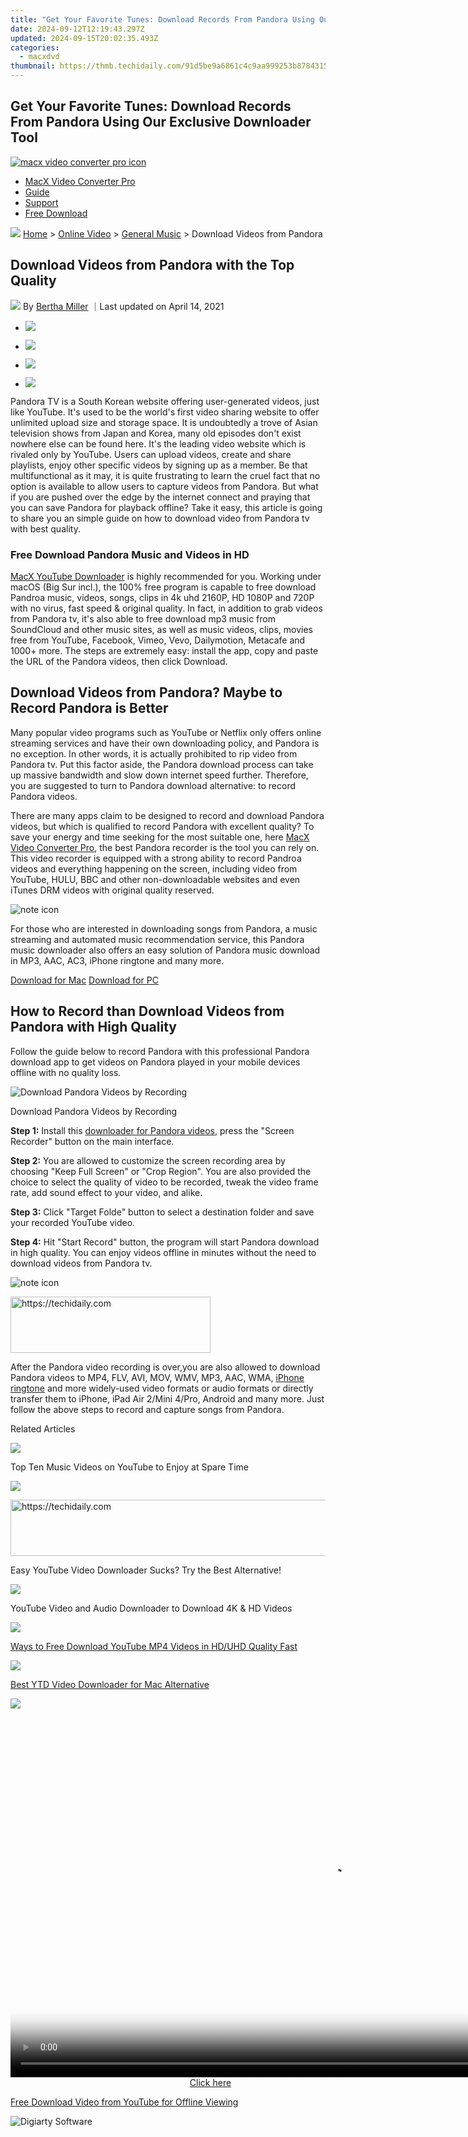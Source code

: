 ```yaml
---
title: "Get Your Favorite Tunes: Download Records From Pandora Using Our Exclusive Downloader Tool"
date: 2024-09-12T12:19:43.297Z
updated: 2024-09-15T20:02:35.493Z
categories:
  - macxdvd
thumbnail: https://thmb.techidaily.com/91d5be9a6861c4c9aa999253b8784315fe4d3aae2f0511baeab6c403517618b1.jpg
---
```


## Get Your Favorite Tunes: Download Records From Pandora Using Our Exclusive Downloader Tool

[![macx video converter pro icon](https://www.macxdvd.com/mac-dvd-video-converter-how-to/../image-style/new-seo/icon11.png)](https://tools.techidaily.com/macxdvd/products/)

* [MacX Video Converter Pro](https://tools.techidaily.com/macxdvd/products/)
* [Guide](https://tools.techidaily.com/macxdvd/products/)
* [Support](https://tools.techidaily.com/macxdvd/products/)
* [Free Download](https://tools.techidaily.com/macxdvd/products/)

![](https://www.macxdvd.com/mac-dvd-video-converter-how-to/../image-style/new-seo/icon7.png) [Home](https://tools.techidaily.com/macxdvd/products/) \> [Online Video](https://tools.techidaily.com/macxdvd/products/) \> [General Music](https://tools.techidaily.com/macxdvd/products/) \> Download Videos from Pandora

## Download Videos from Pandora with the Top Quality

![](https://www.macxdvd.com/mac-dvd-video-converter-how-to/../image-style/new-seo/icon6.png) By [Bertha Miller](https://www.linkedin.com/in/bertha-miller-7a324990/) ｜Last updated on April 14, 2021

* [![](https://www.macxdvd.com/mac-dvd-video-converter-how-to/../image-style/new-seo/share-fa.jpg)](https://www.facebook.com/sharer/sharer.php?u=https://www.macxdvd.com/mac-dvd-video-converter-how-to/download-videos-from-pandora.htm)
* [![](https://www.macxdvd.com/mac-dvd-video-converter-how-to/../image-style/new-seo/share-tw.jpg)](https://twitter.com/intent/tweet?url=https://www.macxdvd.com/mac-dvd-video-converter-how-to/download-videos-from-pandora.htm)

* [![](https://www.macxdvd.com/mac-dvd-video-converter-how-to/../image-style/new-seo/share-email.jpg)](https://www.macxdvd.com/mac-dvd-video-converter-how-to/mailto:info@example.com?&subject=&body=https://www.macxdvd.com/mac-dvd-video-converter-how-to/download-videos-from-pandora.htm)

* [![](https://www.macxdvd.com/mac-dvd-video-converter-how-to/../image-style/new-seo/share-in.jpg)](https://www.linkedin.com/shareArticle?mini=true&url=https://www.macxdvd.com/mac-dvd-video-converter-how-to/download-videos-from-pandora.htm&title=&summary=https://www.macxdvd.com/mac-dvd-video-converter-how-to/download-videos-from-pandora.htm&source=)

Pandora TV is a South Korean website offering user-generated videos, just like YouTube. It's used to be the world's first video sharing website to offer unlimited upload size and storage space. It is undoubtedly a trove of Asian television shows from Japan and Korea, many old episodes don't exist nowhere else can be found here. It's the leading video website which is rivaled only by YouTube. Users can upload videos, create and share playlists, enjoy other specific videos by signing up as a member. Be that multifunctional as it may, it is quite frustrating to learn the cruel fact that no option is available to allow users to capture videos from Pandora. But what if you are pushed over the edge by the internet connect and praying that you can save Pandora for playback offline? Take it easy, this article is going to share you an simple guide on how to download video from Pandora tv with best quality.

### Free Download Pandora Music and Videos in HD

[MacX YouTube Downloader](https://tools.techidaily.com/macxdvd/products/) is highly recommended for you. Working under macOS (Big Sur incl.), the 100% free program is capable to free download Pandroa music, videos, songs, clips in 4k uhd 2160P, HD 1080P and 720P with no virus, fast speed & original quality. In fact, in addition to grab videos from Pandora tv, it's also able to free download mp3 music from SoundCloud and other music sites, as well as music videos, clips, movies free from YouTube, Facebook, Vimeo, Vevo, Dailymotion, Metacafe and 1000+ more. The steps are extremely easy: install the app, copy and paste the URL of the Pandora videos, then click Download.

## Download Videos from Pandora? Maybe to Record Pandora is Better

Many popular video programs such as YouTube or Netflix only offers online streaming services and have their own downloading policy, and Pandora is no exception. In other words, it is actually prohibited to rip video from Pandora tv. Put this factor aside, the Pandora download process can take up massive bandwidth and slow down internet speed further. Therefore, you are suggested to turn to Pandora download alternative: to record Pandora videos. 

There are many apps claim to be designed to record and download Pandora videos, but which is qualified to record Pandora with excellent quality? To save your energy and time seeking for the most suitable one, here [MacX Video Converter Pro](https://tools.techidaily.com/macxdvd/products/), the best Pandora recorder is the tool you can rely on. This video recorder is equipped with a strong ability to record Pandroa videos and everything happening on the screen, including video from YouTube, HULU, BBC and other non-downloadable websites and even iTunes DRM videos with original quality reserved. 

![note icon](https://www.macxdvd.com/mac-dvd-video-converter-how-to/../image-style/new-seo/icon0.png)

For those who are interested in downloading songs from Pandora, a music streaming and automated music recommendation service, this Pandora music downloader also offers an easy solution of Pandora music download in MP3, AAC, AC3, iPhone ringtone and many more.

[Download for Mac](https://tools.techidaily.com/macxdvd/products/) [Download for PC](https://tools.techidaily.com/macxdvd/products/) 

## How to Record than Download Videos from Pandora with High Quality

Follow the guide below to record Pandora with this professional Pandora download app to get videos on Pandora played in your mobile devices offline with no quality loss.

![Download Pandora Videos by Recording](https://www.macxdvd.com/mac-dvd-video-converter-how-to/article-image/wz-mvcp-071101.jpg) 

Download Pandora Videos by Recording

**Step 1:** Install this [downloader for Pandora videos](https://tools.techidaily.com/macxdvd/products/), press the "Screen Recorder" button on the main interface.

**Step 2:** You are allowed to customize the screen recording area by choosing "Keep Full Screen" or "Crop Region". You are also provided the choice to select the quality of video to be recorded, tweak the video frame rate, add sound effect to your video, and alike.

**Step 3:** Click "Target Folde" button to select a destination folder and save your recorded YouTube video.

**Step 4:** Hit "Start Record" button, the program will start Pandora download in high quality. You can enjoy videos offline in minutes without the need to download videos from Pandora tv. 

![note icon](https://www.macxdvd.com/mac-dvd-video-converter-how-to/../image-style/new-seo/icon0.png)

<!-- affiliate ads begin -->
<a href="https://aligracehair.sjv.io/c/5597632/2115947/19272" target="_top" id="2115947">
  <img src="//a.impactradius-go.com/display-ad/19272-2115947" border="0" alt="https://techidaily.com" width="320" height="90"/>
</a>
<img height="0" width="0" src="https://aligracehair.sjv.io/i/5597632/2115947/19272" style="position:absolute;visibility:hidden;" border="0" />
<!-- affiliate ads end -->

After the Pandora video recording is over,you are also allowed to download Pandora videos to MP4, FLV, AVI, MOV, WMV, MP3, AAC, WMA, [iPhone ringtone](https://tools.techidaily.com/macxdvd/products/) and more widely-used video formats or audio formats or directly transfer them to iPhone, iPad Air 2/Mini 4/Pro, Android and many more. Just follow the above steps to record and capture songs from Pandora.

Related Articles

![](https://www.macxdvd.com/mac-dvd-video-converter-how-to/../image-style/new-seo/pic7.jpg)

 Top Ten Music Videos on YouTube to Enjoy at Spare Time

![](https://www.macxdvd.com/mac-dvd-video-converter-how-to/../image-style/new-seo/pic6.jpg)

<!-- affiliate ads begin -->
<a href="https://zebaoaffiliateprogram.pxf.io/c/5597632/2137976/21526" target="_top" id="2137976">
  <img src="//a.impactradius-go.com/display-ad/21526-2137976" border="0" alt="https://techidaily.com" width="728" height="90"/>
</a>
<img height="0" width="0" src="https://zebaoaffiliateprogram.pxf.io/i/5597632/2137976/21526" style="position:absolute;visibility:hidden;" border="0" />
<!-- affiliate ads end -->

 Easy YouTube Video Downloader Sucks? Try the Best Alternative!

![](https://www.macxdvd.com/mac-dvd-video-converter-how-to/../image-style/new-seo/pic5.jpg)

 YouTube Video and Audio Downloader to Download 4K & HD Videos

![](https://www.macxdvd.com/mac-dvd-video-converter-how-to/../image-style/new-seo/pic4.jpg)

[Ways to Free Download YouTube MP4 Videos in HD/UHD Quality Fast](https://tools.techidaily.com/macxdvd/products/) 

![](https://www.macxdvd.com/mac-dvd-video-converter-how-to/../image-style/new-seo/pic3.jpg)

[Best YTD Video Downloader for Mac Alternative](https://tools.techidaily.com/macxdvd/products/) 

![](https://www.macxdvd.com/mac-dvd-video-converter-how-to/../image-style/new-seo/pic2.jpg)

<!-- affiliate ads begin -->
<span id="1444782">
					<video width="1024" height="576" style="cursor:pointer"
           poster="//a.impactradius-go.com/display-clicktoplayimage/1444782.png"
           onclick="if(!this.playClicked){this.play();this.setAttribute('controls',true);this.playClicked=true;}">
	   <source src="//a.impactradius-go.com/display-ad/14559-1444782">
	   <img src="//a.impactradius-go.com/display-clicktoplayimage/1444782.png" style="border: none; height: 100%; width: 100%; object-fit: contain">
	</video>
	<div style="width:640px;text-align:center"><a href="javascript:window.open(decodeURIComponent('https%3A%2F%2Fpropmoneyinc.pxf.io%2Fc%2F5597632%2F1444782%2F14559'), '_blank');void(0);">Click here</a></div>
</span>
<img height="0" width="0" src="https://imp.pxf.io/i/5597632/1444782/14559" style="position:absolute;visibility:hidden;" border="0" />
<!-- affiliate ads end -->

[Free Download Video from YouTube for Offline Viewing](https://tools.techidaily.com/macxdvd/products/) 

![Digiarty Software](https://www.macxdvd.com/mac-dvd-video-converter-how-to/../icon/logo.png) 

<!-- affiliate ads begin -->
<span id="1793213">
					<video width="864" height="1296" style="cursor:pointer"
           poster="//a.impactradius-go.com/display-clicktoplayimage/1793213.png"
           onclick="if(!this.playClicked){this.play();this.setAttribute('controls',true);this.playClicked=true;}">
	   <source src="//a.impactradius-go.com/display-ad/19135-1793213">
	   <img src="//a.impactradius-go.com/display-clicktoplayimage/1793213.png" style="border: none; height: 100%; width: 100%; object-fit: contain">
	</video>
	<div style="width:540px;text-align:center"><a href="javascript:window.open(decodeURIComponent('https%3A%2F%2Ftinyland.pxf.io%2Fc%2F5597632%2F1793213%2F19135'), '_blank');void(0);">Click here</a></div>
</span>
<img height="0" width="0" src="https://imp.pxf.io/i/5597632/1793213/19135" style="position:absolute;visibility:hidden;" border="0" />
<!-- affiliate ads end -->

Digiarty Software, Inc. (MacXDVD) is a leader in delivering stable multimedia software applications for worldwide users since its establishment in 2006.

<!-- affiliate ads begin -->
<a href="https://aligracehair.sjv.io/c/5597632/2135368/19272" target="_top" id="2135368">
  <img src="//a.impactradius-go.com/display-ad/19272-2135368" border="0" alt="https://techidaily.com" width="250" height="90"/>
</a>
<img height="0" width="0" src="https://aligracehair.sjv.io/i/5597632/2135368/19272" style="position:absolute;visibility:hidden;" border="0" />
<!-- affiliate ads end -->

### Hot Products

* [MacX DVD Ripper Pro](https://tools.techidaily.com/macxdvd/products/)
* [MacX Video Converter Pro](https://tools.techidaily.com/macxdvd/products/)
* [MacX MediaTrans](https://tools.techidaily.com/macxdvd/products/)

### Tips and Tricks

* [DVD Topics >>](https://tools.techidaily.com/macxdvd/products/)
* [Video Solutions >>](https://tools.techidaily.com/macxdvd/products/)
* [Data Transfer >>](https://tools.techidaily.com/macxdvd/products/)
* [Online Video >>](https://tools.techidaily.com/macxdvd/products/)
* [Hot Topics >>](https://tools.techidaily.com/macxdvd/products/)

### Company

* [About Us >>](https://tools.techidaily.com/macxdvd/products/)
* [Tech & Sales FAQ >>](https://tools.techidaily.com/macxdvd/products/)
* [User Guides >>](https://tools.techidaily.com/macxdvd/products/)
* [Contact Us >>](https://tools.techidaily.com/macxdvd/products/)
* [Partner >>](https://tools.techidaily.com/macxdvd/products/)

[Home](https://tools.techidaily.com/macxdvd/products/) | [About](https://tools.techidaily.com/macxdvd/products/) | [Privacy Policy](https://tools.techidaily.com/macxdvd/products/) | [Terms and Conditions](https://tools.techidaily.com/macxdvd/products/) | [License Agreement](https://tools.techidaily.com/macxdvd/products/) | [Resource](https://tools.techidaily.com/macxdvd/products/) | [News](https://tools.techidaily.com/macxdvd/products/) | [Contact Us](https://tools.techidaily.com/macxdvd/products/)

Copyright © 2024 Digiarty Software, Inc (MacXDVD). All rights reserved

Apple, the Apple logo, Mac, iPhone, iPad, iPod and iTunes are trademarks of Apple Inc, registered in the U.S. and other countries.  
Digiarty Software is not developed by or affiliated with Apple Inc.

<ins class="adsbygoogle"
     style="display:block"
     data-ad-format="autorelaxed"
     data-ad-client="ca-pub-7571918770474297"
     data-ad-slot="1223367746"></ins>

<ins class="adsbygoogle"
     style="display:block"
     data-ad-client="ca-pub-7571918770474297"
     data-ad-slot="8358498916"
     data-ad-format="auto"
     data-full-width-responsive="true"></ins>

<span class="atpl-alsoreadstyle">Also read:</span>
<div><ul>
<li><a href="https://youtube-webster.techidaily.com/he-comprehensive-overview-of-youtube-shorts-for-2024/"><u>[New] The Comprehensive Overview of YouTube Shorts for 2024</u></a></li>
<li><a href="https://youtube-help.techidaily.com/how-to-tackle-missing-thumbnails-on-youtube-shorts-for-2024/"><u>How to Tackle Missing Thumbnails on YouTube Shorts for 2024</u></a></li>
<li><a href="https://pokemon-go-android.techidaily.com/in-2024-a-working-guide-for-pachirisu-pokemon-go-map-on-poco-f5-5g-drfone-by-drfone-virtual-android/"><u>In 2024, A Working Guide For Pachirisu Pokemon Go Map On Poco F5 5G | Dr.fone</u></a></li>
<li><a href="https://ios-unlock.techidaily.com/in-2024-how-do-you-unlock-your-iphone-14-plus-learn-all-4-methods-by-drfone-ios/"><u>In 2024, How Do You Unlock your iPhone 14 Plus? Learn All 4 Methods</u></a></li>
<li><a href="https://location-social.techidaily.com/in-2024-how-to-change-your-tecno-pova-5-location-on-twitter-drfone-by-drfone-virtual-android/"><u>In 2024, How to Change your Tecno Pova 5 Location on Twitter | Dr.fone</u></a></li>
<li><a href="https://ai-video-editing.techidaily.com/introduction-to-luts-their-overview-and-benefits/"><u>Introduction to LUTs Their Overview and Benefits</u></a></li>
<li><a href="https://discover-exclusive.techidaily.com/1726026435224-mp4/"><u>MP4ファイル開くことができない・見ることができない最もよくある原因と解決策の要点</u></a></li>
<li><a href="https://video-screen-grab.techidaily.com/streamlined-techniques-for-downloading-vimeo-files/"><u>Streamlined Techniques for Downloading Vimeo Files</u></a></li>
<li><a href="https://buynow-info.techidaily.com/top-reviews-of-the-1byone-digital-high-definition-tv-antenna-affordable-leader-in-indoor-signal-enhancement/"><u>Top Reviews of the 1BYONE Digital High-Definition TV Antenna: Affordable Leader in Indoor Signal Enhancement</u></a></li>
<li><a href="https://discover-exclusive.techidaily.com/trouble-uploading-videos-to-twitter-uncover-effective-fixes-now/"><u>Trouble Uploading Videos to Twitter? Uncover Effective Fixes Now!</u></a></li>
<li><a href="https://discover-exclusive.techidaily.com/watermark/"><u>ビデオ添付用Watermark設定 - 初学者向けプロセス解説</u></a></li>
</ul></div>

